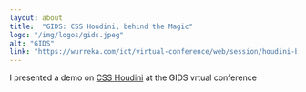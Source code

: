 ```yaml
---
layout: about
title:  "GIDS: CSS Houdini, behind the Magic"
logo: "/img/logos/gids.jpeg"
alt: "GIDS"
link: "https://wurreka.com/ict/virtual-conference/web/session/houdini-behind-the-css"
---
```


I presented a demo on [CSS Houdini](/presentations/#css-houdini2020) at the GIDS vrtual conference

